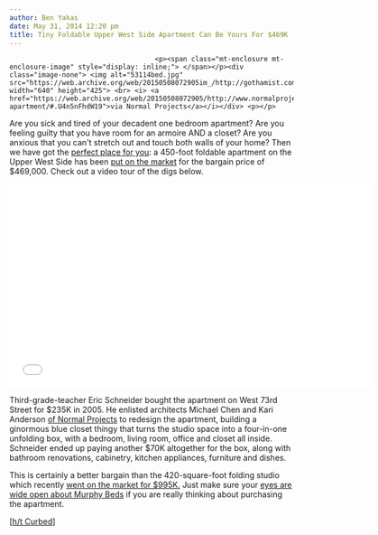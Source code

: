 ```yaml
---
author: Ben Yakas
date: May 31, 2014 12:20 pm
title: Tiny Foldable Upper West Side Apartment Can Be Yours For $469K
---
```


	
										<p><span class="mt-enclosure mt-enclosure-image" style="display: inline;"> </span></p><div class="image-none"> <img alt="53114bed.jpg" src="https://web.archive.org/web/20150508072905im_/http://gothamist.com/attachments/byakas/53114bed.jpg" width="640" height="425"> <br> <i> <a href="https://web.archive.org/web/20150508072905/http://www.normalprojects.com/unfolding-apartment/#.U4n5nFhdW19">via Normal Projects</a></i></div> <p></p>

<p>Are you sick and tired of your decadent one bedroom apartment? Are you feeling guilty that you have room for an armoire AND a closet? Are you anxious that you can&apos;t stretch out and touch both walls of your home? Then we have got the <a href="https://web.archive.org/web/20150508072905/http://gothamist.com/2011/04/22/the_folding_apartment.php#photo-1">perfect place for you</a>: a 450-foot foldable apartment on the Upper West Side has been <a href="https://web.archive.org/web/20150508072905/http://www.sothebyshomes.com/nyc/sales/0019482">put on the market</a> for the bargain price of $469,000. Check out a video tour of the digs below.</p>

<p><iframe width="640" height="360" src="//web.archive.org/web/20150508072905if_/http://www.youtube.com/embed/8RbxkrmuQ5E" frameborder="0" allowfullscreen></iframe></p>

<p>Third-grade-teacher Eric Schneider bought the apartment on West 73rd Street for $235K in 2005. He enlisted architects Michael Chen and Kari Anderson <a href="https://web.archive.org/web/20150508072905/http://www.normalprojects.com/unfolding-apartment/#.U4n5nFhdW19">of Normal Projects</a> to redesign the apartment, building a ginormous blue closet thingy that turns the studio space into a four-in-one unfolding box, with a bedroom, living room, office and closet all inside. Schneider ended up paying another $70K altogether for the box, along with bathroom renovations, cabinetry, kitchen appliances, furniture and dishes.</p>

<p>This is certainly a better bargain than the 420-square-foot folding studio which recently <a href="https://web.archive.org/web/20150508072905/http://gothamist.com/2014/03/20/tiny_foldable_studio_on_market_for.php#photo-1">went on the market for $995K.</a> Just make sure your <a href="https://web.archive.org/web/20150508072905/http://gothamist.com/2013/04/30/murphy_beds.php">eyes are wide open about Murphy Beds</a> if you are really thinking about purchasing the apartment.</p>

<p>[<a href="https://web.archive.org/web/20150508072905/http://ny.curbed.com/archives/2014/05/29/tiny_foldable_studio_apartment_listed_for_469000.php">h/t Curbed</a>]</p>					
										
									
				